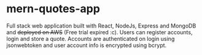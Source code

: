 # mern-quotes-app
Full stack web application built with React, NodeJs, Express and MongoDB and ~~deployed on AWS~~ (Free trial expired :c).
Users can register accounts, login and store a quote. Accounts are authenticated on login using jsonwebtoken and user account info is encrypted using bcrypt.
